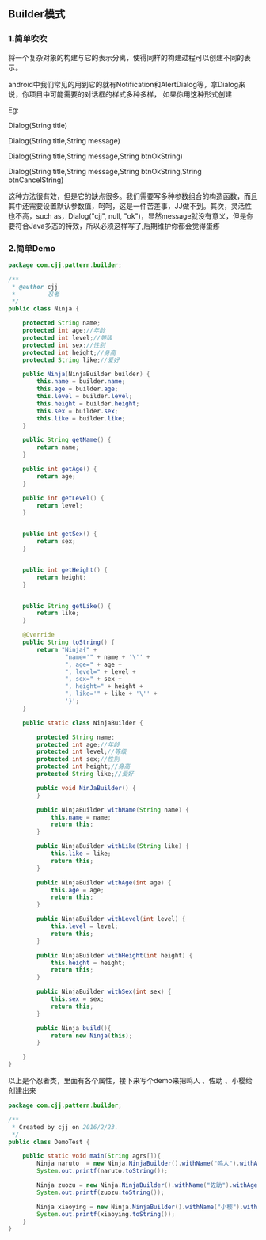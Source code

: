 ## Builder模式

###  1.简单吹吹
将一个复杂对象的构建与它的表示分离，使得同样的构建过程可以创建不同的表示。

android中我们常见的用到它的就有Notification和AlertDialog等，拿Dialog来说，你项目中可能需要的对话框的样式多种多样，
如果你用这种形式创建

Eg:

Dialog(String title)

Dialog(String title,String message)

Dialog(String title,String message,String btnOkString)

Dialog(String title,String message,String btnOkString,String btnCancelString)

这种方法很有效，但是它的缺点很多。我们需要写多种参数组合的构造函数，而且其中还需要设置默认参数值，呵呵，这是一件苦差事，JJ做不到。其次，灵活性也不高，such as，Dialog("cjj", null, "ok")，显然message就没有意义，但是你要符合Java多态的特效，所以必须这样写了,后期维护你都会觉得蛋疼

### 2.简单Demo
```java
package com.cjj.pattern.builder;

/**
 * @author cjj
 *         忍者
 */
public class Ninja {

    protected String name;
    protected int age;//年龄
    protected int level;//等级
    protected int sex;//性别
    protected int height;//身高
    protected String like;//爱好

    public Ninja(NinjaBuilder builder) {
        this.name = builder.name;
        this.age = builder.age;
        this.level = builder.level;
        this.height = builder.height;
        this.sex = builder.sex;
        this.like = builder.like;
    }

    public String getName() {
        return name;
    }

    public int getAge() {
        return age;
    }

    public int getLevel() {
        return level;
    }


    public int getSex() {
        return sex;
    }


    public int getHeight() {
        return height;
    }


    public String getLike() {
        return like;
    }

    @Override
    public String toString() {
        return "Ninja{" +
                "name='" + name + '\'' +
                ", age=" + age +
                ", level=" + level +
                ", sex=" + sex +
                ", height=" + height +
                ", like='" + like + '\'' +
                '}';
    }

    public static class NinjaBuilder {

        protected String name;
        protected int age;//年龄
        protected int level;//等级
        protected int sex;//性别
        protected int height;//身高
        protected String like;//爱好

        public void NinJaBuilder() {
        }

        public NinjaBuilder withName(String name) {
            this.name = name;
            return this;
        }

        public NinjaBuilder withLike(String like) {
            this.like = like;
            return this;
        }

        public NinjaBuilder withAge(int age) {
            this.age = age;
            return this;
        }

        public NinjaBuilder withLevel(int level) {
            this.level = level;
            return this;
        }

        public NinjaBuilder withHeight(int height) {
            this.height = height;
            return this;
        }

        public NinjaBuilder withSex(int sex) {
            this.sex = sex;
            return this;
        }

        public Ninja build(){
            return new Ninja(this);
        }

    }
}


```
以上是个忍者类，里面有各个属性，接下来写个demo来把鸣人 、佐助 、小樱给创建出来

```java
package com.cjj.pattern.builder;

/**
 * Created by cjj on 2016/2/23.
 */
public class DemoTest {

    public static void main(String agrs[]){
        Ninja naruto  = new Ninja.NinjaBuilder().withName("鸣人").withAge(13).withSex(0).withHeight(173).withLevel(1).withLike("吃拉面").build();
        System.out.printf(naruto.toString());

        Ninja zuozu = new Ninja.NinjaBuilder().withName("佐助").withAge(14).withSex(0).withHeight(174).withLevel(1).withLike("装逼").build();
        System.out.printf(zuozu.toString());

        Ninja xiaoying = new Ninja.NinjaBuilder().withName("小樱").withAge(14).withSex(1).withHeight(170).withLevel(1).withLike("花痴").build();
        System.out.printf(xiaoying.toString());
    }
}

```









